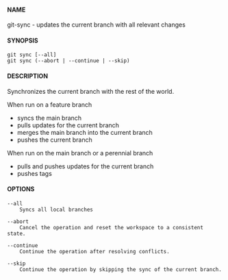 #### NAME

git-sync - updates the current branch with all relevant changes


#### SYNOPSIS

```
git sync [--all]
git sync (--abort | --continue | --skip)
```

#### DESCRIPTION

Synchronizes the current branch with the rest of the world.

When run on a feature branch
* syncs the main branch
* pulls updates for the current branch
* merges the main branch into the current branch
* pushes the current branch

When run on the main branch or a perennial branch
* pulls and pushes updates for the current branch
* pushes tags


#### OPTIONS

```
--all
    Syncs all local branches

--abort
    Cancel the operation and reset the workspace to a consistent state.

--continue
    Continue the operation after resolving conflicts.

--skip
    Continue the operation by skipping the sync of the current branch.
```
